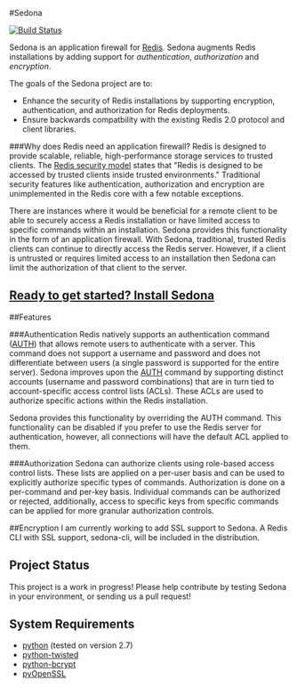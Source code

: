 #Sedona

[![Build Status](https://travis-ci.org/urbanski/sedona.png?branch=master)](https://travis-ci.org/urbanski/sedona)

Sedona is an application firewall for [Redis](http://redis.io). Sedona augments Redis installations by adding support for *authentication*, *authorization* and *encryption*.

The goals of the Sedona project are to:

* Enhance the security of Redis installations by supporting encryption, authentication, and authorization for Redis deployments.
* Ensure backwards compatbility with the existing Redis 2.0 protocol and client libraries.

###Why does Redis need an application firewall?
Redis is designed to provide scalable, reliable, high-performance storage services to trusted clients. The [Redis security model](http://redis.io/topics/security) states that "Redis is designed to be accessed by trusted clients inside trusted environments." Traditional security features like authentication, authorization and encryption are unimplemented in the Redis core with a few notable exceptions.

There are instances where it would be beneficial for a remote client to be able to securely access a Redis installation or have limited access to specific commands within an installation. Sedona provides this functionality in the form of an application firewall. With Sedona, traditional, trusted Redis clients can continue to directly access the Redis server. However, if a client is untrusted or requires limited access to an installation then Sedona can limit the authorization of that client to the server.

## [Ready to get started? Install Sedona](https://github.com/urbanski/sedona/blob/master/INSTALL.md)

##Features

###Authentication
Redis natively supports an authentication command \([AUTH](http://redis.io/commands/auth)\) that allows remote users to authenticate with a server. This command does not support a username and password and does not differentiate between users (a single password is supported for the entire server). Sedona improves upon the [AUTH](http://redis.io/commands/auth) command by supporting distinct accounts (username and password combinations) that are in turn tied to account-specific access control lists (ACLs). These ACLs are used to authorize specific actions within the Redis installation.

Sedona provides this functionality by overriding the AUTH command. This functionality can be disabled if you prefer to use the Redis server for authentication, however, all connections will have the default ACL applied to them.

###Authorization
Sedona can authorize clients using role-based access control lists. These lists are applied on a per-user basis and can be used to explicitly authorize specific types of commands. Authorization is done on a per-command and per-key basis. Individual commands can be authorized or rejected, additionally, access to specific keys from specific commands can be applied for more granular authorization controls.

##Encryption
I am currently working to add SSL support to Sedona. A Redis CLI with SSL support, sedona-cli, will be included in the distribution.

## Project Status

This project is a work in progress! Please help contribute by testing Sedona in your environment, or sending us a pull request!

## System Requirements

* [python](http://www.python.org) (tested on version 2.7)
* [python-twisted](https://pypi.python.org/pypi/Twisted)
* [python-bcrypt](http://www.mindrot.org/projects/py-bcrypt/)
* [pyOpenSSL](https://pypi.python.org/pypi/pyOpenSSL)
